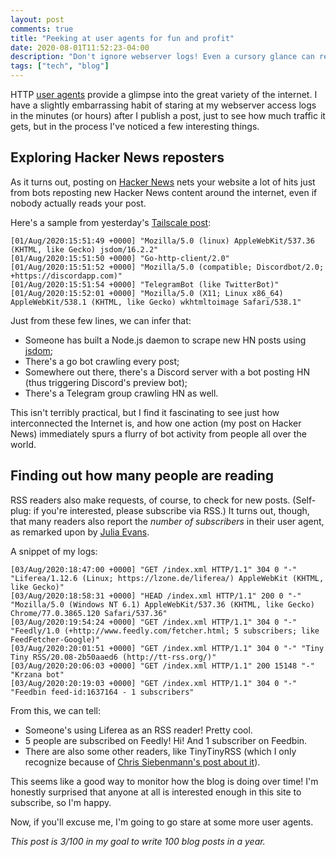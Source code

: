 ```yaml
---
layout: post
comments: true
title: "Peeking at user agents for fun and profit"
date: 2020-08-01T11:52:23-04:00
description: "Don't ignore webserver logs! Even a cursory glance can reveal some really interesting things about the internet."
tags: ["tech", "blog"]
---
```


HTTP [user agents](https://en.wikipedia.org/wiki/User_agent) provide a glimpse into the great variety of the internet. I have a slightly embarrassing habit of staring at my webserver access logs in the minutes (or hours) after I publish a post, just to see how much traffic it gets, but in the process I've noticed a few interesting things.

## Exploring Hacker News reposters

As it turns out, posting on [Hacker News](https://news.ycombinator.com) nets your website a lot of hits just from bots reposting new Hacker News content around the internet, even if nobody actually reads your post.

Here's a sample from yesterday's [Tailscale post](/post/tailscale-pretty-cool/):

```
[01/Aug/2020:15:51:49 +0000] "Mozilla/5.0 (linux) AppleWebKit/537.36 (KHTML, like Gecko) jsdom/16.2.2"
[01/Aug/2020:15:51:50 +0000] "Go-http-client/2.0"
[01/Aug/2020:15:51:52 +0000] "Mozilla/5.0 (compatible; Discordbot/2.0; +https://discordapp.com)"
[01/Aug/2020:15:51:54 +0000] "TelegramBot (like TwitterBot)"
[01/Aug/2020:15:52:01 +0000] "Mozilla/5.0 (X11; Linux x86_64) AppleWebKit/538.1 (KHTML, like Gecko) wkhtmltoimage Safari/538.1"
```

Just from these few lines, we can infer that:

- Someone has built a Node.js daemon to scrape new HN posts using [jsdom](https://github.com/jsdom/jsdom);
- There's a go bot crawling every post;
- Somewhere out there, there's a Discord server with a bot posting HN (thus triggering Discord's preview bot);
- There's a Telegram group crawling HN as well.

This isn't terribly practical, but I find it fascinating to see just how interconnected the Internet is, and how one action (my post on Hacker News) immediately spurs a flurry of bot activity from people all over the world.

## Finding out how many people are reading

RSS readers also make requests, of course, to check for new posts. (Self-plug: if you're interested, please subscribe via RSS.) It turns out, though, that many readers also report the _number of subscribers_ in their user agent, as remarked upon by [Julia Evans](https://jvns.ca/blog/2018/02/20/measuring-blog-success/).

A snippet of my logs:

```
[03/Aug/2020:18:47:00 +0000] "GET /index.xml HTTP/1.1" 304 0 "-" "Liferea/1.12.6 (Linux; https://lzone.de/liferea/) AppleWebKit (KHTML, like Gecko)"
[03/Aug/2020:18:58:31 +0000] "HEAD /index.xml HTTP/1.1" 200 0 "-" "Mozilla/5.0 (Windows NT 6.1) AppleWebKit/537.36 (KHTML, like Gecko) Chrome/77.0.3865.120 Safari/537.36"
[03/Aug/2020:19:54:24 +0000] "GET /index.xml HTTP/1.1" 304 0 "-" "Feedly/1.0 (+http://www.feedly.com/fetcher.html; 5 subscribers; like FeedFetcher-Google)"
[03/Aug/2020:20:01:51 +0000] "GET /index.xml HTTP/1.1" 304 0 "-" "Tiny Tiny RSS/20.08-2b50aaed6 (http://tt-rss.org/)"
[03/Aug/2020:20:06:03 +0000] "GET /index.xml HTTP/1.1" 200 15148 "-" "Krzana bot"
[03/Aug/2020:20:19:03 +0000] "GET /index.xml HTTP/1.1" 304 0 "-" "Feedbin feed-id:1637164 - 1 subscribers"
```

From this, we can tell:

- Someone's using Liferea as an RSS reader! Pretty cool.
- 5 people are subscribed on Feedly! Hi! And 1 subscriber on Feedbin.
- There are also some other readers, like TinyTinyRSS (which I only recognize because of [Chris Siebenmann's post about it](https://utcc.utoronto.ca/~cks/space/blog/web/MyIfModifiedSinceHack)).

This seems like a good way to monitor how the blog is doing over time! I'm honestly surprised that anyone at all is interested enough in this site to subscribe, so I'm happy.

Now, if you'll excuse me, I'm going to go stare at some more user agents.

_This post is 3/100 in my goal to write 100 blog posts in a year._
